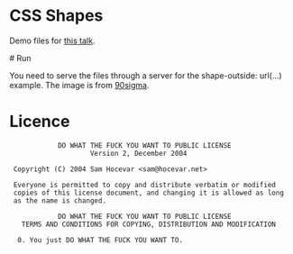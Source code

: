 # CSS Shapes

Demo files for [this talk](http://slides.com/siegfriedehret/css-shapes).

# Run

You need to serve the files through a server for the shape-outside: url(...) example.
The image is from [90sigma](http://90sigma.deviantart.com/art/Vector-All-the-Ponies-SVG-Files-302442314).

# Licence

```
            DO WHAT THE FUCK YOU WANT TO PUBLIC LICENSE
                    Version 2, December 2004

 Copyright (C) 2004 Sam Hocevar <sam@hocevar.net>

 Everyone is permitted to copy and distribute verbatim or modified
 copies of this license document, and changing it is allowed as long
 as the name is changed.

            DO WHAT THE FUCK YOU WANT TO PUBLIC LICENSE
   TERMS AND CONDITIONS FOR COPYING, DISTRIBUTION AND MODIFICATION

  0. You just DO WHAT THE FUCK YOU WANT TO.
```